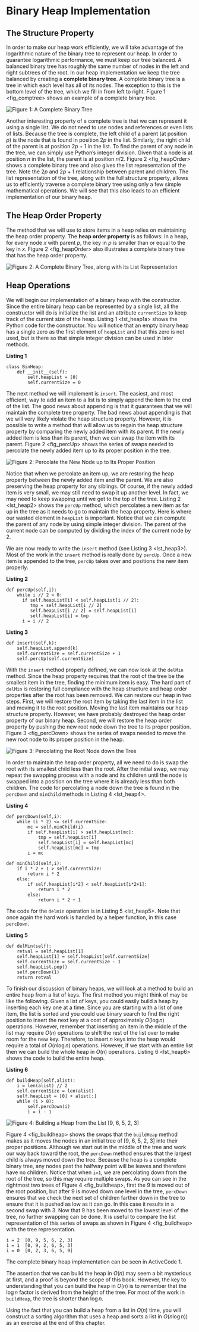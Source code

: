 Binary Heap Implementation
==========================

The Structure Property
----------------------

In order to make our heap work efficiently, we will take advantage of
the logarithmic nature of the binary tree to represent our heap. In
order to guarantee logarithmic performance, we must keep our tree
balanced. A balanced binary tree has roughly the same number of nodes in
the left and right subtrees of the root. In our heap implementation we
keep the tree balanced by creating a **complete binary tree**. A
complete binary tree is a tree in which each level has all of its nodes.
The exception to this is the bottom level of the tree, which we fill in
from left to right. Figure 1 &lt;fig\_comptree&gt; shows an example of a
complete binary tree.

![Figure 1: A Complete Binary Tree](Figures/compTree.png)

Another interesting property of a complete tree is that we can represent
it using a single list. We do not need to use nodes and references or
even lists of lists. Because the tree is complete, the left child of a
parent (at position $p$) is the node that is found in position $2p$ in
the list. Similarly, the right child of the parent is at position
$2p + 1$ in the list. To find the parent of any node in the tree, we can
simply use Python’s integer division. Given that a node is at position
$n$ in the list, the parent is at position $n/2$.
Figure 2 &lt;fig\_heapOrder&gt; shows a complete binary tree and also
gives the list representation of the tree. Note the $2p$ and $2p+1$
relationship between parent and children. The list representation of the
tree, along with the full structure property, allows us to efficiently
traverse a complete binary tree using only a few simple mathematical
operations. We will see that this also leads to an efficient
implementation of our binary heap.

The Heap Order Property
-----------------------

The method that we will use to store items in a heap relies on
maintaining the heap order property. The **heap order property** is as
follows: In a heap, for every node $x$ with parent $p$, the key in $p$
is smaller than or equal to the key in $x$.
Figure 2 &lt;fig\_heapOrder&gt; also illustrates a complete binary tree
that has the heap order property.

![Figure 2: A Complete Binary Tree, along with its List
Representation](Figures/heapOrder.png)

Heap Operations
---------------

We will begin our implementation of a binary heap with the constructor.
Since the entire binary heap can be represented by a single list, all
the constructor will do is initialize the list and an attribute
`currentSize` to keep track of the current size of the heap.
Listing 1 &lt;lst\_heap1a&gt; shows the Python code for the constructor.
You will notice that an empty binary heap has a single zero as the first
element of `heapList` and that this zero is not used, but is there so
that simple integer division can be used in later methods.

**Listing 1**

    class BinHeap:
        def __init__(self):
            self.heapList = [0]
            self.currentSize = 0

The next method we will implement is `insert`. The easiest, and most
efficient, way to add an item to a list is to simply append the item to
the end of the list. The good news about appending is that it guarantees
that we will maintain the complete tree property. The bad news about
appending is that we will very likely violate the heap structure
property. However, it is possible to write a method that will allow us
to regain the heap structure property by comparing the newly added item
with its parent. If the newly added item is less than its parent, then
we can swap the item with its parent. Figure 2 &lt;fig\_percUp&gt; shows
the series of swaps needed to percolate the newly added item up to its
proper position in the tree.

![Figure 2: Percolate the New Node up to Its Proper
Position](Figures/percUp.png)

Notice that when we percolate an item up, we are restoring the heap
property between the newly added item and the parent. We are also
preserving the heap property for any siblings. Of course, if the newly
added item is very small, we may still need to swap it up another level.
In fact, we may need to keep swapping until we get to the top of the
tree. Listing 2 &lt;lst\_heap2&gt; shows the `percUp` method, which
percolates a new item as far up in the tree as it needs to go to
maintain the heap property. Here is where our wasted element in
`heapList` is important. Notice that we can compute the parent of any
node by using simple integer division. The parent of the current node
can be computed by dividing the index of the current node by 2.

We are now ready to write the `insert` method (see
Listing 3 &lt;lst\_heap3&gt;). Most of the work in the `insert` method
is really done by `percUp`. Once a new item is appended to the tree,
`percUp` takes over and positions the new item properly.

**Listing 2**

    def percUp(self,i):
        while i // 2 > 0:
          if self.heapList[i] < self.heapList[i // 2]:
             tmp = self.heapList[i // 2]
             self.heapList[i // 2] = self.heapList[i]
             self.heapList[i] = tmp
          i = i // 2

**Listing 3**

    def insert(self,k):
        self.heapList.append(k)
        self.currentSize = self.currentSize + 1
        self.percUp(self.currentSize)

With the `insert` method properly defined, we can now look at the
`delMin` method. Since the heap property requires that the root of the
tree be the smallest item in the tree, finding the minimum item is easy.
The hard part of `delMin` is restoring full compliance with the heap
structure and heap order properties after the root has been removed. We
can restore our heap in two steps. First, we will restore the root item
by taking the last item in the list and moving it to the root position.
Moving the last item maintains our heap structure property. However, we
have probably destroyed the heap order property of our binary heap.
Second, we will restore the heap order property by pushing the new root
node down the tree to its proper position.
Figure 3 &lt;fig\_percDown&gt; shows the series of swaps needed to move
the new root node to its proper position in the heap.

![Figure 3: Percolating the Root Node down the
Tree](Figures/percDown.png)

In order to maintain the heap order property, all we need to do is swap
the root with its smallest child less than the root. After the initial
swap, we may repeat the swapping process with a node and its children
until the node is swapped into a position on the tree where it is
already less than both children. The code for percolating a node down
the tree is found in the `percDown` and `minChild` methods in
Listing 4 &lt;lst\_heap4&gt;.

**Listing 4**

    def percDown(self,i):
        while (i * 2) <= self.currentSize:
            mc = self.minChild(i)
            if self.heapList[i] > self.heapList[mc]:
                tmp = self.heapList[i]
                self.heapList[i] = self.heapList[mc]
                self.heapList[mc] = tmp
            i = mc

    def minChild(self,i):
        if i * 2 + 1 > self.currentSize:
            return i * 2
        else:
            if self.heapList[i*2] < self.heapList[i*2+1]:
                return i * 2
            else:
                return i * 2 + 1

The code for the `delmin` operation is in Listing 5 &lt;lst\_heap5&gt;.
Note that once again the hard work is handled by a helper function, in
this case `percDown`.

**Listing 5**

    def delMin(self):
        retval = self.heapList[1]
        self.heapList[1] = self.heapList[self.currentSize]
        self.currentSize = self.currentSize - 1
        self.heapList.pop()
        self.percDown(1)
        return retval

To finish our discussion of binary heaps, we will look at a method to
build an entire heap from a list of keys. The first method you might
think of may be like the following. Given a list of keys, you could
easily build a heap by inserting each key one at a time. Since you are
starting with a list of one item, the list is sorted and you could use
binary search to find the right position to insert the next key at a
cost of approximately $O(\log{n})$ operations. However, remember that
inserting an item in the middle of the list may require $O(n)$
operations to shift the rest of the list over to make room for the new
key. Therefore, to insert $n$ keys into the heap would require a total
of $O(n \log{n})$ operations. However, if we start with an entire list
then we can build the whole heap in $O(n)$ operations.
Listing 6 &lt;lst\_heap6&gt; shows the code to build the entire heap.

**Listing 6**

    def buildHeap(self,alist):
        i = len(alist) // 2
        self.currentSize = len(alist)
        self.heapList = [0] + alist[:]
        while (i > 0):
            self.percDown(i)
            i = i - 1

![Figure 4: Building a Heap from the List \[9, 6, 5, 2,
3\]](Figures/buildheap.png)

Figure 4 &lt;fig\_buildheap&gt; shows the swaps that the `buildHeap`
method makes as it moves the nodes in an initial tree of \[9, 6, 5, 2,
3\] into their proper positions. Although we start out in the middle of
the tree and work our way back toward the root, the `percDown` method
ensures that the largest child is always moved down the tree. Because
the heap is a complete binary tree, any nodes past the halfway point
will be leaves and therefore have no children. Notice that when `i=1`,
we are percolating down from the root of the tree, so this may require
multiple swaps. As you can see in the rightmost two trees of
Figure 4 &lt;fig\_buildheap&gt;, first the 9 is moved out of the root
position, but after 9 is moved down one level in the tree, `percDown`
ensures that we check the next set of children farther down in the tree
to ensure that it is pushed as low as it can go. In this case it results
in a second swap with 3. Now that 9 has been moved to the lowest level
of the tree, no further swapping can be done. It is useful to compare
the list representation of this series of swaps as shown in
Figure 4 &lt;fig\_buildheap&gt; with the tree representation.

    i = 2  [0, 9, 5, 6, 2, 3]
    i = 1  [0, 9, 2, 6, 5, 3]
    i = 0  [0, 2, 3, 6, 5, 9]

The complete binary heap implementation can be seen in ActiveCode 1.

The assertion that we can build the heap in $O(n)$ may seem a bit
mysterious at first, and a proof is beyond the scope of this book.
However, the key to understanding that you can build the heap in $O(n)$
is to remember that the $\log{n}$ factor is derived from the height of
the tree. For most of the work in `buildHeap`, the tree is shorter than
$\log{n}$.

Using the fact that you can build a heap from a list in $O(n)$ time, you
will construct a sorting algorithm that uses a heap and sorts a list in
$O(n\log{n}))$ as an exercise at the end of this chapter.
